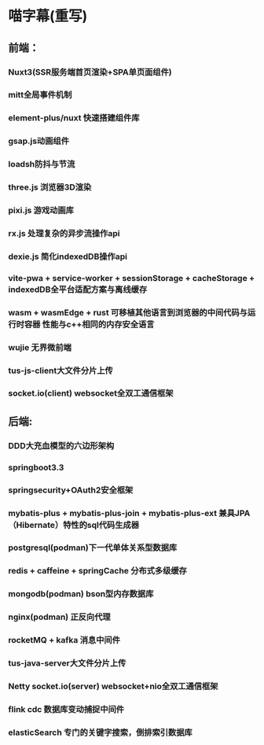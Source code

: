 # 喵字幕(重写)
## 前端：
### Nuxt3(SSR服务端首页渲染+SPA单页面组件)
### mitt全局事件机制
### element-plus/nuxt 快速搭建组件库
### gsap.js动画组件
### loadsh防抖与节流
### three.js 浏览器3D渲染
### pixi.js 游戏动画库
### rx.js 处理复杂的异步流操作api
### dexie.js 简化indexedDB操作api
### vite-pwa + service-worker + sessionStorage + cacheStorage + indexedDB全平台适配方案与离线缓存
### wasm + wasmEdge + rust 可移植其他语言到浏览器的中间代码与运行时容器 性能与c++相同的内存安全语言

### wujie 无界微前端

### tus-js-client大文件分片上传
### socket.io(client) websocket全双工通信框架
## 后端:
### DDD大充血模型的六边形架构
### springboot3.3
### springsecurity+OAuth2安全框架
### mybatis-plus + mybatis-plus-join + mybatis-plus-ext 兼具JPA（Hibernate）特性的sql代码生成器
### postgresql(podman)下一代单体关系型数据库
### redis + caffeine + springCache 分布式多级缓存
### mongodb(podman) bson型内存数据库
### nginx(podman) 正反向代理
### rocketMQ + kafka 消息中间件
### tus-java-server大文件分片上传
### Netty socket.io(server) websocket+nio全双工通信框架
### flink cdc 数据库变动捕捉中间件
### elasticSearch 专门的关键字搜索，倒排索引数据库
